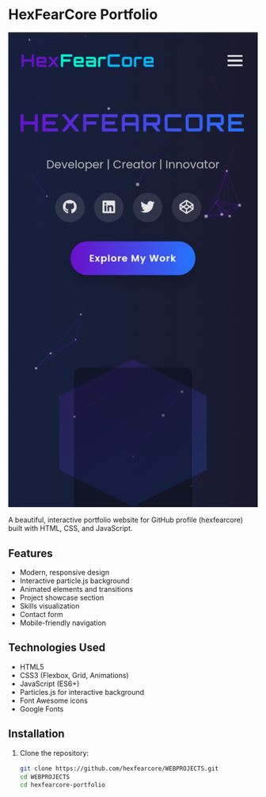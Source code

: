 # HexFearCore Portfolio

![Portfolio Screenshot](assets/images/screenshot.png)

A beautiful, interactive portfolio website for GitHub profile (hexfearcore) built with HTML, CSS, and JavaScript.

## Features

- Modern, responsive design
- Interactive particle.js background
- Animated elements and transitions
- Project showcase section
- Skills visualization
- Contact form
- Mobile-friendly navigation

## Technologies Used

- HTML5
- CSS3 (Flexbox, Grid, Animations)
- JavaScript (ES6+)
- Particles.js for interactive background
- Font Awesome icons
- Google Fonts

## Installation

1. Clone the repository:
   ```bash
   git clone https://github.com/hexfearcore/WEBPROJECTS.git
   cd WEBPROJECTS
   cd hexfearcore-portfolio
   
   
